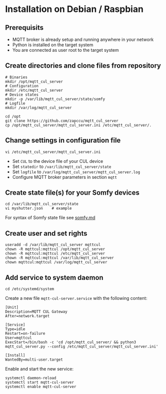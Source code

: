 
# Installation on Debian / Raspbian
## Prerequisits
* MQTT broker is already setup and running anywhere in your network
* Python is installed on the target system
* You are connected as user root to the target system

## Create directories and clone files from repository

```
# Binaries
mkdir /opt/mqtt_cul_server
# Configuration
mkdir /etc/mqtt_cul_server
# Device states
mkdir -p /var/lib/mqtt_cul_server/state/somfy
# Logfile
mkdir /var/log/mqtt_cul_server

cd /opt
git clone https://github.com/zapccu/mqtt_cul_server
cp /opt/mqtt_cul_server/mqtt_cul_server.ini /etc/mqtt_cul_server/.
```

## Change settings in configuration file

```
vi /etc/mqtt_cul_server/mqtt_cul_server.ini
```

* Set `CUL` to the device file of your CUL device
* Set `statedir` to `/var/lib/mqtt_cul_server/state`
* Set `logfile` to `/var/log/mqtt_cul_server/mqtt_cul_server.log`
* Configure MQTT broker parameters in section `mqtt`


## Create state file(s) for your Somfy devices

```
cd /var/lib/mqtt_cul_server/state
vi myshutter.json    # example
```

For syntax of Somfy state file see [somfy.md](/doc/somfy.md)

## Create user and set rights

```
useradd -d /var/lib/mqtt_cul_server mqttcul
chown -R mqttcul:mqttcul /opt/mqtt_cul_server
chown -R mqttcul:mqttcul /etc/mqtt_cul_server
chown -R mqttcul:mqttcul /var/lib/mqtt_cul_server
chown mqttcul:mqttcul /var/log/mqtt_cul_server
```

## Add service to system daemon

```
cd /etc/systemd/system
```
Create a new file `mqtt-cul-server.service` with the following content:
```
[Unit]
Description=MQTT CUL Gateway
After=network.target

[Service]
Type=idle
Restart=on-failure
User=mqttcul
ExecStart=/bin/bash -c 'cd /opt/mqtt_cul_server/ && python3 mqtt_cul_server.py --config /etc/mqtt_cul_server/mqtt_cul_server.ini'

[Install]
WantedBy=multi-user.target
```
Enable and start the new service:
```
systemctl daemon-reload
systemctl start mqtt-cul-server
systemctl enable mqtt-cul-server
```